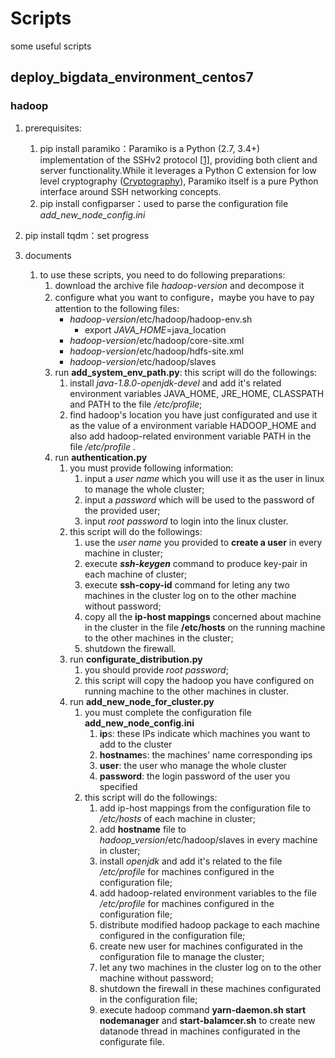 # Scripts
some useful scripts

## deploy_bigdata_environment_centos7 

### hadoop

1. prerequisites:
   1. pip install paramiko：Paramiko is a Python (2.7, 3.4+) implementation of the SSHv2 protocol [[1\]](http://www.paramiko.org/#id2), providing both client and server functionality.While it leverages a Python C extension for low level cryptography ([Cryptography](https://cryptography.io/)), Paramiko itself is a pure Python interface around SSH networking concepts.
   2. pip install configparser：used to parse the configuration file *add_new_node_config.ini*
3. pip install tqdm：set progress
   
2. documents
   1. to use these scripts, you need to do following preparations:
      1. download the archive file *hadoop-version*  and decompose it
      2. configure what you want to configure，maybe you have to pay attention to the following files:
         - *hadoop-version*/etc/hadoop/hadoop-env.sh
           - export *JAVA_HOME*=java_location
         - *hadoop-version*/etc/hadoop/core-site.xml
         - *hadoop-version*/etc/hadoop/hdfs-site.xml
         - *hadoop-version*/etc/hadoop/slaves
      3. run **add_system_env_path.py**: this script will do the followings:
         1. install *java-1.8.0-openjdk-devel* and add it's related environment variables JAVA_HOME, JRE_HOME, CLASSPATH and PATH to the file */etc/profile*;
         2. find hadoop's location you have just configurated and use it as the value of a environment variable HADOOP_HOME and also add hadoop-related environment variable PATH in the file */etc/profile* .
      4. run **authentication.py**
         1. you must provide following information:
            1. input a *user name* which you will  use it as the user in linux to manage the whole cluster;
            2. input a *password* which will be used to the password of the provided user;
            3. input *root password* to login into the linux cluster.
         2. this script will do the followings:
            1. use the *user name* you provided to **create a user** in every machine in cluster;
            2. execute  ***ssh-keygen*** command to produce key-pair in each machine of cluster;
            3. execute **ssh-copy-id** command for leting any two machines in the cluster log on to the other machine without password;
            4. copy all the **ip-host mappings** concerned about machine in the cluster in the file **/etc/hosts** on the running machine to the other machines in the cluster;
            5. shutdown the firewall.
         3. run **configurate_distribution.py**
            1. you should provide *root password*;
            2. this script will copy the hadoop you have configured on running machine to the other machines in cluster.
         4. run **add_new_node_for_cluster.py**
            1. you must complete the configuration file **add_new_node_config.ini**
               1. **ip**s: these IPs indicate which machines you want to add to the cluster
               2. **hostname**s: the machines' name corresponding ips
               3. **user**: the user who manage the whole cluster
               4. **password**: the login password of the user you specified
            2. this script will do the followings:
               1. add ip-host mappings from the configuration file to */etc/hosts* of each machine in cluster;
               2. add **hostname** file to *hadoop_version*/etc/hadoop/slaves in every machine in cluster;
               3. install *openjdk*  and add it's related to the file */etc/profile* for machines configured in the configuration file;
               4. add hadoop-related environment variables to the file */etc/profile* for machines configured in the configuration file;
               5. distribute modified hadoop package to each machine configured in the configuration file;
               6. create new user  for machines configurated in the configuration file to manage the cluster;
               7. let any two machines in the cluster log on to the other machine without password;
               8. shutdown the firewall in these machines configurated in the configuration file;
               9. execute hadoop command **yarn-daemon.sh start nodemanager** and **start-balamcer.sh** to create new datanode thread in machines configurated in the configurate file.





